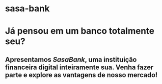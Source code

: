 # sasa-bank
<h1>Já pensou em um banco totalmente seu?</h1>
<h2>Apresentamos <i>SasaBank</i>, uma instituição financeira digital inteiramente sua. Venha fazer parte e explore as vantagens de nosso mercado!</h2>
